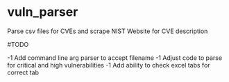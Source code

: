 # vuln_parser
Parse csv files for CVEs and scrape NIST Website for CVE description

#TODO

-1 Add command line arg parser to accept filename
-1 Adjust code to parse for critical and high vulnerabilities
-1 Add ability to check excel tabs for correct tab
